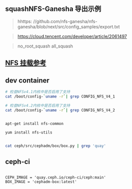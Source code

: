 ## squashNFS-Ganesha 导出示例

> hhttps:
> //github.com/nfs-ganesha/nfs-ganesha/blob/next/src/config_samples/export.txt

> https://cloud.tencent.com/developer/article/2061497

> no_root_squash all_squash

## [NFS 挂载参考](https://help.aliyun.com/zh/nas/user-guide/mount-an-nfs-file-system-on-a-linux-ecs-instance)

## dev container
```bash
# 检查NFSv4.1内核中是否启用了支持
cat /boot/config-`uname -r`| grep CONFIG_NFS_V4_1

# 检查NFSv4.2内核中是否启用了支持
cat /boot/config-`uname -r`| grep CONFIG_NFS_V4_2


apt-get install nfs-common

yum install nfs-utils
```
```bash

cat ceph/src/cephadm/box/box.py | grep 'quay'

```

## ceph-ci

```text

CEPH_IMAGE = 'quay.ceph.io/ceph-ci/ceph:main'
BOX_IMAGE = 'cephadm-box:latest'

```

